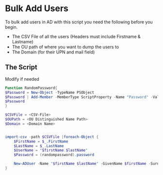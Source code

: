 # Bulk Add Users

To bulk add users in AD with this script you need the following before you begin.
- The CSV File of all the users (Headers must include Firstname & Lastname)
- The OU path of where you want to dump the users to
- The Domain (for their UPN and mail field)

## The Script

Modify if needed

```powershell
Function RandomPassword{
$Password = New-Object -TypeName PSObject
$Password | Add-Member -MemberType ScriptProperty -Name "Password" -Value { ("!@#$%^&*234679ACEFGHJKMNPQRTUVWXYZ_abcdefghjkmnpqrtuvwxyz".tochararray() | sort {Get-Random})[0..23] -join '' }
$Password
}

$CSVFile = <CSV-File>
$OUPath = <OU Distinguished Name Path>
$Domain = <Domain Name>


import-csv -path $CSVFile |foreach-Object {
    $FirstName = $_.FirstName
    $LastName = $_.LastName
    $UserName = "$firstName.$lastName"
    $Password = (randompassword).password

    New-ADUser -Name "$firstName $lastName" -GivenName $firstName -Surname $lastName -SamAccountName $userName -UserPrincipalName "$userName@$domain" -AccountPassword (ConvertTo-SecureString $password -AsPlainText -Force) -Enabled $true -Path $OUPath -OtherAttributes @{'mail'="$userName@$domain"}
}
```
